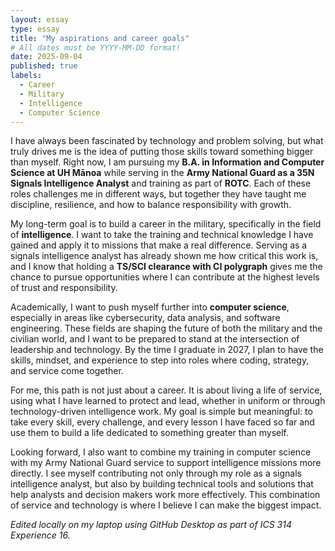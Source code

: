 ```yaml
---
layout: essay
type: essay
title: "My aspirations and career goals"
# All dates must be YYYY-MM-DD format!
date: 2025-09-04
published: true
labels:
  - Career
  - Military
  - Intelligence
  - Computer Science
---
```


I have always been fascinated by technology and problem solving, but what truly drives me is the idea of putting those skills toward something bigger than myself. Right now, I am pursuing my **B.A. in Information and Computer Science at UH Mānoa** while serving in the **Army National Guard as a 35N Signals Intelligence Analyst** and training as part of **ROTC**. Each of these roles challenges me in different ways, but together they have taught me discipline, resilience, and how to balance responsibility with growth.  

My long-term goal is to build a career in the military, specifically in the field of **intelligence**. I want to take the training and technical knowledge I have gained and apply it to missions that make a real difference. Serving as a signals intelligence analyst has already shown me how critical this work is, and I know that holding a **TS/SCI clearance with CI polygraph** gives me the chance to pursue opportunities where I can contribute at the highest levels of trust and responsibility.  

Academically, I want to push myself further into **computer science**, especially in areas like cybersecurity, data analysis, and software engineering. These fields are shaping the future of both the military and the civilian world, and I want to be prepared to stand at the intersection of leadership and technology. By the time I graduate in 2027, I plan to have the skills, mindset, and experience to step into roles where coding, strategy, and service come together.  

For me, this path is not just about a career. It is about living a life of service, using what I have learned to protect and lead, whether in uniform or through technology-driven intelligence work. My goal is simple but meaningful: to take every skill, every challenge, and every lesson I have faced so far and use them to build a life dedicated to something greater than myself.  

Looking forward, I also want to combine my training in computer science with my Army National Guard service to support intelligence missions more directly. I see myself contributing not only through my role as a signals intelligence analyst, but also by building technical tools and solutions that help analysts and decision makers work more effectively. This combination of service and technology is where I believe I can make the biggest impact.

*Edited locally on my laptop using GitHub Desktop as part of ICS 314 Experience 16.*

